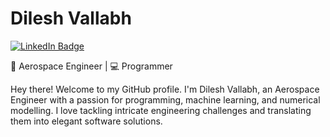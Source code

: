 # Dilesh Vallabh

[![LinkedIn Badge](https://img.shields.io/badge/LinkedIn-dilesh--vallabh-blue)](https://www.linkedin.com/in/dilesh-vallabh)

🚀 Aerospace Engineer | 💻 Programmer

Hey there! Welcome to my GitHub profile. I'm Dilesh Vallabh, an Aerospace Engineer with a passion for programming, machine learning, and numerical modelling. I love tackling intricate engineering challenges and translating them into elegant software solutions.
